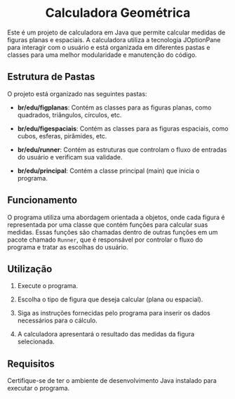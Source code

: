 <h1 align="center">Calculadora Geométrica</h1>

Este é um projeto de calculadora em Java que permite calcular medidas de figuras planas e espaciais. A calculadora utiliza a tecnologia JOptionPane para interagir com o usuário e está organizada em diferentes pastas e classes para uma melhor modularidade e manutenção do código.

## Estrutura de Pastas

O projeto está organizado nas seguintes pastas:

- **br/edu/figplanas**: Contém as classes para as figuras planas, como quadrados, triângulos, círculos, etc.

- **br/edu/figespaciais**: Contém as classes para as figuras espaciais, como cubos, esferas, pirâmides, etc.

- **br/edu/runner**: Contém as estruturas que controlam o fluxo de entradas do usuário e verificam sua validade.

- **br/edu/principal**: Contém a classe principal (main) que inicia o programa.

## Funcionamento

O programa utiliza uma abordagem orientada a objetos, onde cada figura é representada por uma classe que contém funções para calcular suas medidas. Essas funções são chamadas dentro de outras funções em um pacote chamado `Runner`, que é responsável por controlar o fluxo do programa e tratar as escolhas do usuário.

## Utilização

1. Execute o programa.

2. Escolha o tipo de figura que deseja calcular (plana ou espacial).

3. Siga as instruções fornecidas pelo programa para inserir os dados necessários para o cálculo.

4. A calculadora apresentará o resultado das medidas da figura selecionada.

## Requisitos

Certifique-se de ter o ambiente de desenvolvimento Java instalado para executar o programa.

```markdown
